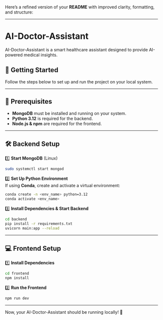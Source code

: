 Here’s a refined version of your **README** with improved clarity, formatting, and structure:  

---

# **AI-Doctor-Assistant**  

AI-Doctor-Assistant is a smart healthcare assistant designed to provide AI-powered medical insights.  

## **🚀 Getting Started**  

Follow the steps below to set up and run the project on your local system.  

---

## **📌 Prerequisites**  

- **MongoDB** must be installed and running on your system.  
- **Python 3.12** is required for the backend.  
- **Node.js & npm** are required for the frontend.  

---

## **🛠 Backend Setup**  

1️⃣ **Start MongoDB** (Linux)  
```bash
sudo systemctl start mongod
```

2️⃣ **Set Up Python Environment**  
If using **Conda**, create and activate a virtual environment:  
```bash
conda create -n <env_name> python=3.12
conda activate <env_name>
```

3️⃣ **Install Dependencies & Start Backend**  
```bash
cd backend
pip install -r requirements.txt
uvicorn main:app --reload
```

---

## **💻 Frontend Setup**  

1️⃣ **Install Dependencies**  
```bash
cd frontend
npm install
```

2️⃣ **Run the Frontend**  
```bash
npm run dev
```

---

Now, your AI-Doctor-Assistant should be running locally! 🚀  